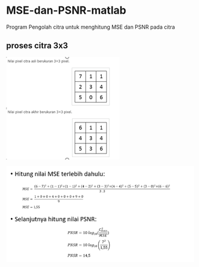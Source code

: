 # MSE-dan-PSNR-matlab

Program Pengolah citra untuk menghitung MSE dan PSNR pada citra 

## proses citra 3x3

![App Screenshot](https://raw.githubusercontent.com/codeaflaha/MSE-dan-PSNR-matlab/main/citrainput.PNG?text=App+Screenshot+Here)

![App Screenshot](https://raw.githubusercontent.com/codeaflaha/MSE-dan-PSNR-matlab/main/proses.PNG?text=App+Screenshot+Here)
